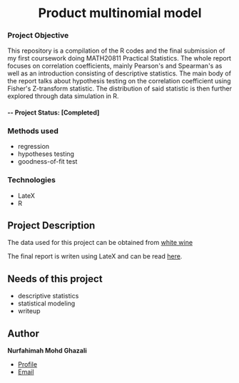 <h1 align="center">Product multinomial model</h1>

### Project Objective
This repository is a compilation of the R codes and the final submission of my first coursework doing MATH20811 Practical Statistics. The whole report focuses on correlation coefficients, mainly Pearson's and Spearman's as well as an introduction consisting of descriptive statistics. The main body of the report talks about hypothesis testing on the correlation coefficient using Fisher's Z-transform statistic. The distribution of said statistic is then further explored through data simulation in R.
#### -- Project Status: [Completed]

### Methods used
- regression
- hypotheses testing
- goodness-of-fit test

### Technologies
- LateX
- R

## Project Description
The  data used for this project can be obtained from [white wine](https://github.com/fahimahghazali/Basic-statistics-and-correlations/blob/main/white_wine.csv)

The final report is writen using LateX and can be read [here](https://github.com/fahimahghazali/Basic-statistics-and-correlations/blob/main/MATH20811_CW1.pdf).

## Needs of this project

- descriptive statistics
- statistical modeling
- writeup

## Author
**Nurfahimah Mohd Ghazali**

- [Profile](https://github.com/fahimahghazali "Fahimah Ghazali")
- [Email](mailto:fahimahghazali@icloud.com?subject=Hi% "Hi!")

